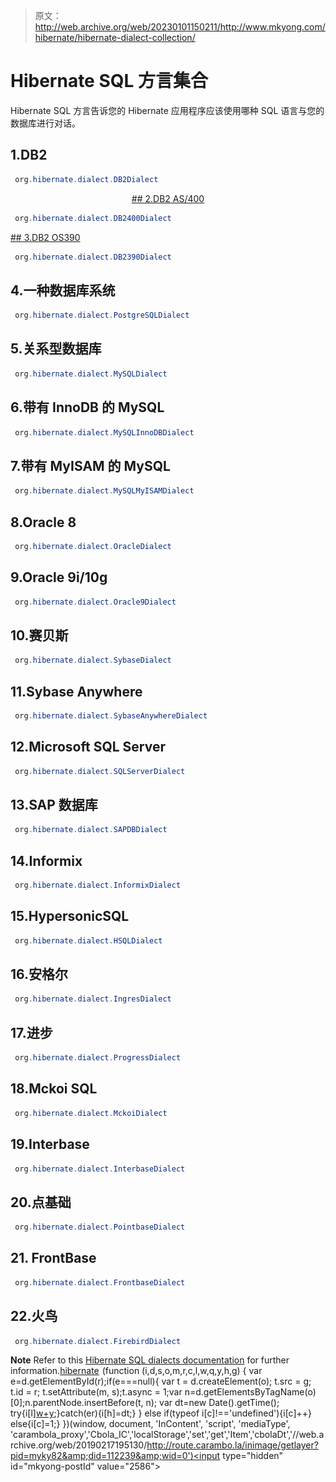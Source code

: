 > 原文：<http://web.archive.org/web/20230101150211/http://www.mkyong.com/hibernate/hibernate-dialect-collection/>

# Hibernate SQL 方言集合

Hibernate SQL 方言告诉您的 Hibernate 应用程序应该使用哪种 SQL 语言与您的数据库进行对话。

## 1.DB2

```java
 org.hibernate.dialect.DB2Dialect 
```

 <ins class="adsbygoogle" style="display:block; text-align:center;" data-ad-format="fluid" data-ad-layout="in-article" data-ad-client="ca-pub-2836379775501347" data-ad-slot="6894224149">## 2.DB2 AS/400

```java
 org.hibernate.dialect.DB2400Dialect 
```

 <ins class="adsbygoogle" style="display:block" data-ad-client="ca-pub-2836379775501347" data-ad-slot="8821506761" data-ad-format="auto" data-ad-region="mkyongregion">## 3.DB2 OS390

```java
 org.hibernate.dialect.DB2390Dialect 
```

## 4.一种数据库系统

```java
 org.hibernate.dialect.PostgreSQLDialect 
```

## 5.关系型数据库

```java
 org.hibernate.dialect.MySQLDialect 
```

## 6.带有 InnoDB 的 MySQL

```java
 org.hibernate.dialect.MySQLInnoDBDialect 
```

## 7.带有 MyISAM 的 MySQL

```java
 org.hibernate.dialect.MySQLMyISAMDialect 
```

## 8.Oracle 8

```java
 org.hibernate.dialect.OracleDialect 
```

## 9.Oracle 9i/10g

```java
 org.hibernate.dialect.Oracle9Dialect 
```

## 10.赛贝斯

```java
 org.hibernate.dialect.SybaseDialect 
```

## 11.Sybase Anywhere

```java
 org.hibernate.dialect.SybaseAnywhereDialect 
```

## 12.Microsoft SQL Server

```java
 org.hibernate.dialect.SQLServerDialect 
```

## 13.SAP 数据库

```java
 org.hibernate.dialect.SAPDBDialect 
```

## 14.Informix

```java
 org.hibernate.dialect.InformixDialect 
```

## 15.HypersonicSQL

```java
 org.hibernate.dialect.HSQLDialect 
```

## 16.安格尔

```java
 org.hibernate.dialect.IngresDialect 
```

## 17.进步

```java
 org.hibernate.dialect.ProgressDialect 
```

## 18.Mckoi SQL

```java
 org.hibernate.dialect.MckoiDialect 
```

## 19.Interbase

```java
 org.hibernate.dialect.InterbaseDialect 
```

## 20.点基础

```java
 org.hibernate.dialect.PointbaseDialect 
```

## 21\. FrontBase

```java
 org.hibernate.dialect.FrontbaseDialect 
```

## 22.火鸟

```java
 org.hibernate.dialect.FirebirdDialect 
```

**Note**
Refer to this [Hibernate SQL dialects documentation](http://web.archive.org/web/20190217195130/http://docs.jboss.org/hibernate/core/3.6/reference/en-US/html/session-configuration.html#configuration-optional-dialects) for further information.[hibernate](http://web.archive.org/web/20190217195130/http://www.mkyong.com/tag/hibernate/)</ins></ins>![](img/c5ce6c357210d5324b1a61c34fd5ec62.png) (function (i,d,s,o,m,r,c,l,w,q,y,h,g) { var e=d.getElementById(r);if(e===null){ var t = d.createElement(o); t.src = g; t.id = r; t.setAttribute(m, s);t.async = 1;var n=d.getElementsByTagName(o)[0];n.parentNode.insertBefore(t, n); var dt=new Date().getTime(); try{i[l][w+y](h,i[l][q+y](h)+'&amp;'+dt);}catch(er){i[h]=dt;} } else if(typeof i[c]!=='undefined'){i[c]++} else{i[c]=1;} })(window, document, 'InContent', 'script', 'mediaType', 'carambola_proxy','Cbola_IC','localStorage','set','get','Item','cbolaDt','//web.archive.org/web/20190217195130/http://route.carambo.la/inimage/getlayer?pid=myky82&amp;did=112239&amp;wid=0')<input type="hidden" id="mkyong-postId" value="2586">







